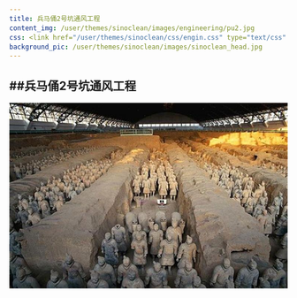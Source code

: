 ```yaml
---
title: 兵马俑2号坑通风工程
content_img: /user/themes/sinoclean/images/engineering/pu2.jpg
css: <link href="/user/themes/sinoclean/css/engin.css" type="text/css" rel="stylesheet" />
background_pic: /user/themes/sinoclean/images/sinoclean_head.jpg
---
```


##兵马俑2号坑通风工程
---

![Pic1](/user/themes/sinoclean/images/engineering/pu2.jpg)

